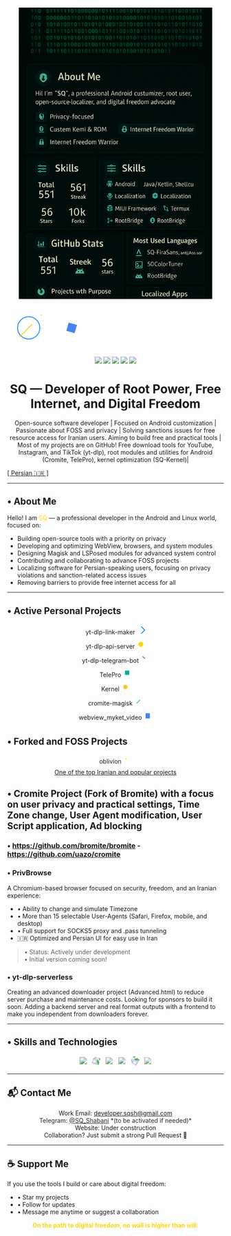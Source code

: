 <p align="center">
  <img src="images/banner.png" alt="SQ Banner" width="450"/>
  <div class="banner-animation">
    <svg width="300" height="100" viewBox="0 0 300 100" xmlns="http://www.w3.org/2000/svg">
      <circle cx="50" cy="50" r="20" fill="none" stroke="#1E90FF" stroke-width="2">
        <animate attributeName="r" from="20" to="30" dur="1.5s" repeatCount="indefinite" />
      </circle>
      <path d="M50 50 L80 20" stroke="#FFD700" stroke-width="2" stroke-linecap="round">
        <animate attributeName="stroke-dasharray" from="0 30" to="30 30" dur="1s" repeatCount="indefinite" />
      </path>
      <path d="M50 50 L20 80" stroke="#FFD700" stroke-width="2" stroke-linecap="round">
        <animate attributeName="stroke-dasharray" from="0 30" to="30 30" dur="1.2s" repeatCount="indefinite" />
      </path>
      <g transform="translate(150, 50)">
        <rect x="-10" y="-10" width="20" height="20" fill="#4285F4">
          <animateTransform attributeName="transform" type="rotate" from="0 0 0" to="360 0 0" dur="3s" repeatCount="indefinite"/>
        </rect>
      </g>
    </svg>
  </div>
</p>

<p align="center">
  <img src="https://img.shields.io/badge/Shell%2FBash-۴۰٪-brightgreen?style=flat-square"/>
  <img src="https://img.shields.io/badge/Kotlin%2FJava-۲۵٪-blue?style=flat-square"/>
  <img src="https://img.shields.io/badge/C%2FC%2B%2B%20(Kernel)-۱۵٪-red?style=flat-square"/>
  <img src="https://img.shields.io/badge/HTML%2FCSS%2FJS-۱۰٪-yellow?style=flat-square"/>
  <img src="https://img.shields.io/badge/Other-۵٪-gray?style=flat-square"/>
</p>

<h1 align="center"> SQ — Developer of Root Power, Free Internet, and Digital Freedom</h1>
<p align="center">
Open-source software developer | Focused on Android customization | Passionate about FOSS and privacy | Solving sanctions issues for free resource access for Iranian users.
Aiming to build free and practical tools | Most of my projects are on GitHub! Free download tools for YouTube, Instagram, and TikTok (yt-dlp), root modules and utilities for Android (Cromite, TelePro), kernel optimization (SQ-Kernel)| 
       
<a href="https://github.com/SQSh1/SQSh1">[ Persian 🇮🇷 ]</a>
</p>

---

## • About Me

Hello! I am <span style="color: #FFD700">SQ</span> — a professional developer in the Android and Linux world, focused on:

- Building open-source tools with a priority on privacy
- Developing and optimizing WebView, browsers, and system modules
- Designing Magisk and LSPosed modules for advanced system control
- Contributing and collaborating to advance FOSS projects
- Localizing software for Persian-speaking users, focusing on privacy violations and sanction-related access issues
- Removing barriers to provide free internet access for all

---

## • Active Personal Projects
<p align="center">
  <span class="project-item">yt-dlp-link-maker <svg width="20" height="20"><path d="M10 2 L18 10 L10 18" fill="none" stroke="#1E90FF" stroke-width="2"><animate attributeName="opacity" from="0" to="1" dur="1s" fill="freeze"/></svg></span><br>
  <span class="project-item">yt-dlp-api-server <svg width="20" height="20"><circle cx="10" cy="10" r="5" fill="#FFD700"><animate attributeName="r" from="5" to="7" dur="1s" repeatCount="indefinite"/></svg></span><br>
  <span class="project-item">yt-dlp-telegram-bot <svg width="20" height="20"><path d="M5 5 L15 15" stroke="#4285F4" stroke-width="2"><animate attributeName="stroke-dasharray" from="0 20" to="20 20" dur="1s" repeatCount="indefinite"/></svg></span><br>
  <span class="project-item">TelePro <svg width="20" height="20"><rect x="5" y="5" width="10" height="10" fill="#00AF9C"><animate attributeName="opacity" from="0" to="1" dur="1s" fill="freeze"/></svg></span><br>
  <span class="project-item">Kernel <svg width="20" height="20"><circle cx="10" cy="10" r="5" fill="#FCC624"><animateTransform attributeName="transform" type="rotate" from="0 10 10" to="360 10 10" dur="2s" repeatCount="indefinite"/></svg></span><br>
  <span class="project-item">cromite-magisk <svg width="20" height="20"><path d="M5 15 L15 5" stroke="#3DDC84" stroke-width="2"><animate attributeName="stroke-dasharray" from="0 20" to="20 20" dur="1.5s" repeatCount="indefinite"/></svg></span><br>
  <span class="project-item">webview_myket_video <svg width="20" height="20"><rect x="5" y="5" width="10" height="10" fill="#4285F4"><animate attributeName="height" from="10" to="15" dur="1s" repeatCount="indefinite"/></svg></span>
</p>

## • Forked and FOSS Projects
<p align="center">
  <span class="fork-item">oblivion <svg width="20" height="20"><path d="M5 10 Q10 5 15 10" fill="none" stroke="#FFD700" stroke-width="2"><animate attributeName="stroke-dasharray" from="0 20" to="20 20" dur="2s" repeatCount="indefinite"/></svg></span><br>
  <a href="https://github.com/bepass-org/oblivion">One of the top Iranian and popular projects</a>
</p>

## • Cromite Project (Fork of Bromite) with a focus on user privacy and practical settings, Time Zone change, User Agent modification, User Script application, Ad blocking
### • https://github.com/bromite/bromite - https://github.com/uazo/cromite

### • PrivBrowse
A Chromium-based browser focused on security, freedom, and an Iranian experience:

- • Ability to change and simulate Timezone
- • More than 15 selectable User-Agents (Safari, Firefox, mobile, and desktop)
- • Full support for SOCKS5 proxy and .pass tunneling
- 🇮🇷 Optimized and Persian UI for easy use in Iran  
> • Status: Actively under development  
> • Initial version coming soon!

### • yt-dlp-serverless
Creating an advanced downloader project (Advanced.html) to reduce server purchase and maintenance costs. Looking for sponsors to build it soon. Adding a backend server and real format outputs with a frontend to make you independent from downloaders forever.

---

## • Skills and Technologies

<p align="center" dir="ltr">
  <img src="https://img.shields.io/badge/Android-3DDC84?style=for-the-badge&logo=android&logoColor=white" class="skill-icon" style="animation: pulse 2s infinite"/>
  <img src="https://img.shields.io/badge/Magisk-00AF9C?style=for-the-badge&logo=android&logoColor=white" class="skill-icon" style="animation: rotate 3s infinite linear"/>
  <img src="https://img.shields.io/badge/LSPosed-1E90FF?style=for-the-badge" class="skill-icon" style="animation: fade 1.5s infinite"/>
  <img src="https://img.shields.io/badge/Chromium-4285F4?style=for-the-badge&logo=Google-Chrome&logoColor=white" class="skill-icon" style="animation: pulse 2.5s infinite"/>
  <img src="https://img.shields.io/badge/Linux-FCC624?style=for-the-badge&logo=linux&logoColor=black" class="skill-icon" style="animation: rotate 4s infinite linear"/>
  <img src="https://img.shields.io/badge/GitHub-181717?style=for-the-badge&logo=github&logoColor=white" class="skill-icon" style="animation: fade 2s infinite"/>
</p>

---

## 📬 Contact Me

<p align="center" dir="ltr">
  <span class="type-animation">Work Email: <a href="mailto:developer.sqsh@gmail.com">developer.sqsh@gmail.com</a></span><br>
  <span class="type-animation">Telegram: <a href="https://t.me/SQ_Shabani">@SQ_Shabani</a> *(to be activated if needed)*</span><br>
  <span class="type-animation">Website: Under construction</span><br>
  <span class="type-animation">Collaboration? Just submit a strong Pull Request 💪</span>
</p>

---

## ☕ Support Me

If you use the tools I build or care about digital freedom:

- • Star my projects
- • Follow for updates
- • Message me anytime or suggest a collaboration

<p align="center"><b><span style="color: #FFD700">On the path to digital freedom, no wall is higher than will.</span></b></p>

<style>
.banner-animation {
  position: relative;
  animation: fadeIn 2s ease-in-out;
}
@keyframes fadeIn {
  from { opacity: 0; }
  to { opacity: 1; }
}
.project-item {
  display: inline-block;
  margin: 5px;
  animation: fadeInProject 1s ease-in-out;
}
@keyframes fadeInProject {
  from { opacity: 0; transform: translateY(10px); }
  to { opacity: 1; transform: translateY(0); }
}
.fork-item {
  display: inline-block;
  margin: 5px;
  animation: wave 2s infinite;
}
@keyframes wave {
  0% { transform: translateY(0); }
  50% { transform: translateY(-5px); }
  100% { transform: translateY(0); }
}
.skill-icon {
  margin: 5px;
}
@keyframes pulse {
  0% { transform: scale(1); }
  50% { transform: scale(1.1); }
  100% { transform: scale(1); }
}
@keyframes rotate {
  from { transform: rotate(0deg); }
  to { transform: rotate(360deg); }
}
@keyframes fade {
  0% { opacity: 0.5; }
  50% { opacity: 1; }
  100% { opacity: 0.5; }
}
.type-animation {
  opacity: 0;
  animation: type 2s forwards;
}
@keyframes type {
  0% { opacity: 0; }
  100% { opacity: 1; }
}
.type-animation:nth-child(2) { animation-delay: 0.5s; }
.type-animation:nth-child(3) { animation-delay: 1s; }
.type-animation:nth-child(4) { animation-delay: 1.5s; }
</style>
